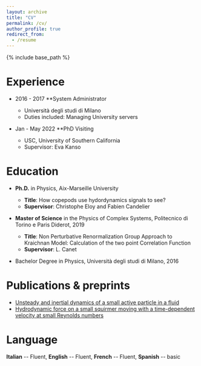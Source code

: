 ```yaml
---
layout: archive
title: "CV"
permalink: /cv/
author_profile: true
redirect_from:
  - /resume
---
```


{% include base_path %}

Experience
======
* 2016 - 2017  **System Administrator
  * Università degli studi di Milano
  * Duties included: Managing University servers

* Jan - May 2022  **PhD Visiting
  * USC, University of Southern California
  * Supervisor: Eva Kanso
 
Education
======
* **Ph.D.** in Physics, Aix-Marseille University
  * **Title**: How copepods use hydordynamics signals to see?
  * **Supervisor**: Christophe Eloy and Fabien Candelier
  
 
* **Master of Science** in the Physics of Complex Systems, Politecnico di Torino e Paris Diderot, 2019 
  * **Title**: Non Perturbative Renormalization Group Approach to Kraichnan Model: Calculation of the two point Correlation Function
  * **Supervisor**: L. Canet

* Bachelor Degree in Physics, Università degli studi di Milano, 2016


Publications & preprints
======
* [Unsteady and inertial dynamics of a small active particle in a fluid](https://journals.aps.org/prfluids/pdf/10.1103/PhysRevFluids.7.044304)
* [Hydrodynamic force on a small squirmer moving with a time-dependent velocity at small Reynolds numbers](https://arxiv.org/abs/2209.08138)
  
  
Language
======
**Italian** -- Fluent, **English** -- Fluent, **French** -- Fluent, **Spanish** -- basic

  
  
